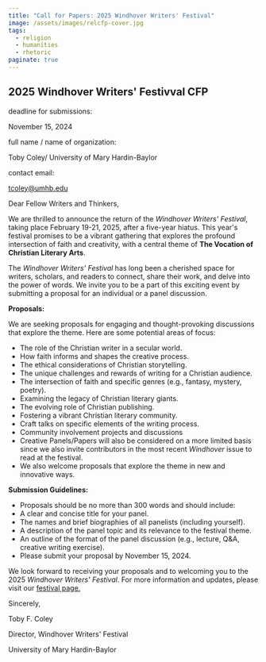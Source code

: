 ```yaml
---
title: "Call for Papers: 2025 Windhover Writers' Festival"
image: /assets/images/relcfp-cover.jpg
tags:
  - religion
  - humanities
  - rhetoric
paginate: true   
---
```

2025 Windhover Writers' Festivval CFP
-------------------------------------

deadline for submissions: 

November 15, 2024

full name / name of organization: 

Toby Coley/ University of Mary Hardin-Baylor

contact email: 

<tcoley@umhb.edu>

Dear Fellow Writers and Thinkers,

We are thrilled to announce the return of the *Windhover Writers' Festival*, taking place February 19-21, 2025, after a five-year hiatus. This year's festival promises to be a vibrant gathering that explores the profound intersection of faith and creativity, with a central theme of **The Vocation of Christian Literary Arts**.

The *Windhover Writers' Festival* has long been a cherished space for writers, scholars, and readers to connect, share their work, and delve into the power of words. We invite you to be a part of this exciting event by submitting a proposal for an individual or a panel discussion.

**Proposals:**

We are seeking proposals for engaging and thought-provoking discussions that explore the theme. Here are some potential areas of focus:

-   The role of the Christian writer in a secular world.
-   How faith informs and shapes the creative process.
-   The ethical considerations of Christian storytelling.
-   The unique challenges and rewards of writing for a Christian audience.
-   The intersection of faith and specific genres (e.g., fantasy, mystery, poetry).
-   Examining the legacy of Christian literary giants.
-   The evolving role of Christian publishing.
-   Fostering a vibrant Christian literary community.
-   Craft talks on specific elements of the writing process.
-   Community involvement projects and discussions
-   Creative Panels/Papers will also be considered on a more limited basis since we also invite contributors in the most recent *Windhover* issue to read at the festival.
-   We also welcome proposals that explore the theme in new and innovative ways.

**Submission Guidelines:**

-   Proposals should be no more than 300 words and should include:
-   A clear and concise title for your panel.
-   The names and brief biographies of all panelists (including yourself).
-   A description of the panel topic and its relevance to the festival theme.
-   An outline of the format of the panel discussion (e.g., lecture, Q&A, creative writing exercise).
-   Please submit your proposal by November 15, 2024.

We look forward to receiving your proposals and to welcoming you to the 2025 *Windhover Writers' Festival*. For more information and updates, please visit our [festival page.](https://www.umhb.edu/academics/writers/home#1845)

Sincerely,

Toby F. Coley

Director, Windhover Writers' Festival

University of Mary Hardin-Baylor